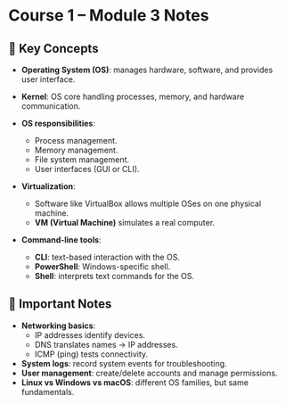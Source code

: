 # Course 1 – Module 3 Notes

## 🔑 Key Concepts
- **Operating System (OS)**: manages hardware, software, and provides user interface.  
- **Kernel**: OS core handling processes, memory, and hardware communication.  
- **OS responsibilities**:  
  - Process management.  
  - Memory management.  
  - File system management.  
  - User interfaces (GUI or CLI).  

- **Virtualization**:  
  - Software like VirtualBox allows multiple OSes on one physical machine.  
  - **VM (Virtual Machine)** simulates a real computer.  

- **Command-line tools**:  
  - **CLI**: text-based interaction with the OS.  
  - **PowerShell**: Windows-specific shell.  
  - **Shell**: interprets text commands for the OS.  

## 📝 Important Notes
- **Networking basics**:  
  - IP addresses identify devices.  
  - DNS translates names → IP addresses.  
  - ICMP (ping) tests connectivity.  
- **System logs**: record system events for troubleshooting.  
- **User management**: create/delete accounts and manage permissions.  
- **Linux vs Windows vs macOS**: different OS families, but same fundamentals.  